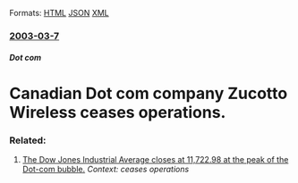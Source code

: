 
Formats: [HTML](/news/2003/03/7/canadian-dot-com-company-zucotto-wireless-ceases-operations.html)  [JSON](/news/2003/03/7/canadian-dot-com-company-zucotto-wireless-ceases-operations.json)  [XML](/news/2003/03/7/canadian-dot-com-company-zucotto-wireless-ceases-operations.xml)  

### [2003-03-7](/news/2003/03/7/index.md)

##### Dot com
#  Canadian Dot com company Zucotto Wireless ceases operations.




### Related:

1. [The Dow Jones Industrial Average closes at 11,722.98 at the peak of the Dot-com bubble.](/news/2000/01/14/the-dow-jones-industrial-average-closes-at-11-722-98-at-the-peak-of-the-dot-com-bubble.md) _Context: ceases operations_
